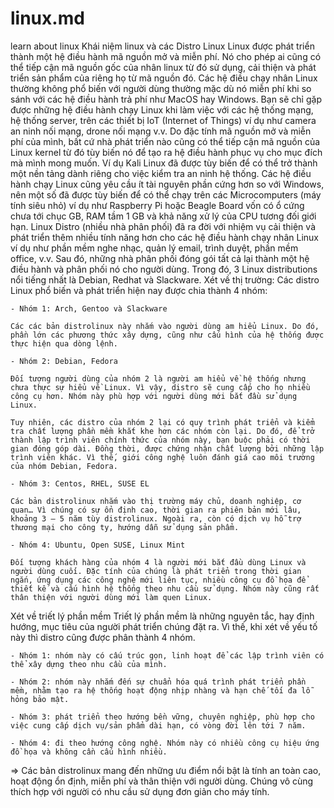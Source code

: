 # linux.md
learn about linux
Khái niệm linux và các Distro Linux
Linux được phát triển thành một hệ điều hành mã nguồn mở và miễn phí. Nó cho phép ai cũng có thể tiếp cận mã nguồn gốc của nhân linux từ đó sử dụng, cải thiện và phát triển sản phẩm của riêng họ từ mã nguồn đó.
Các hệ điều chạy nhân Linux thường không phổ biến với người dùng thường mặc dù nó miễn phí khi so sánh với các hệ điều hành trả phí như MacOS hay Windows. Bạn sẽ chỉ gặp được những hệ điều hành chạy Linux khi làm việc với các hệ thống mạng, hệ thống server, trên các thiết bị IoT (Internet of Things) ví dụ như camera an ninh nối mạng, drone nối mạng v.v.
Do đặc tính mã nguồn mở và miễn phí của mình, bất cứ nhà phát triển nào cũng có thể tiếp cận mã nguồn của Linux kernel từ đó tùy biến nó để tạo ra hệ điều hành phục vụ cho mục đích mà mình mong muốn. Ví dụ Kali Linux đã được tùy biến để có thể trở thành một nền tảng dành riêng cho việc kiểm tra an ninh hệ thống.
Các hệ điều hành chạy Linux cũng yêu cầu ít tài nguyên phần cứng hơn so với Windows, nên một số đã được tùy biến để có thể chạy trên các Microcomputers (máy tính siêu nhỏ) ví dụ như Raspberry Pi hoặc Beagle Board vốn có ổ cứng chưa tới chục GB, RAM tầm 1 GB và khả năng xử lý của CPU tương đối giới hạn.
Linux Distro (nhiều nhà phân phối) đã ra đời với nhiệm vụ cải thiện và phát triển thêm nhiều tính năng hơn cho các hệ điều hành chạy nhân Linux ví dụ như phần mềm nghe nhạc, quản lý email, trình duyệt, phần mềm office, v.v. Sau đó, những nhà phân phối đóng gói tất cả lại thành một hệ điều hành và phân phối nó cho người dùng. Trong đó, 3 Linux distributions nổi tiếng nhất là Debian, Redhat và Slackware.
Xét về thị trường:
  Các distro Linux phổ biến và phát triển hiện nay được chia thành 4 nhóm:

    - Nhóm 1: Arch, Gentoo và Slackware

    Các các bản distrolinux này nhắm vào người dùng am hiểu Linux. Do đó, phần lớn các phương thức xây dựng, cũng như cấu hình của hệ thống được thực hiện qua dòng lệnh.

    - Nhóm 2: Debian, Fedora

    Đối tượng người dùng của nhóm 2 là người am hiểu về hệ thống nhưng chưa thực sự hiểu về Linux. Vì vậy, distro sẽ cung cấp cho họ nhiều công cụ hơn. Nhóm này phù hợp với người dùng mới bắt đầu sử dụng Linux. 

    Tuy nhiên, các distro của nhóm 2 lại có quy trình phát triển và kiểm tra chất lượng phần mềm khắt khe hơn các nhóm còn lại. Do đó, để trở thành lập trình viên chính thức của nhóm này, bạn buộc phải có thời gian đóng góp dài. Đồng thời, được chứng nhận chất lượng bởi những lập trình viên khác. Vì thế, giới công nghệ luôn đánh giá cao môi trường của nhóm Debian, Fedora.

    - Nhóm 3: Centos, RHEL, SUSE EL

    Các bản distrolinux nhắm vào thị trường máy chủ, doanh nghiệp, cơ quan… Vì chúng có sự ổn định cao, thời gian ra phiên bản mới lâu, khoảng 3 – 5 năm tùy distrolinux. Ngoài ra, còn có dịch vụ hỗ trợ thương mại cho công ty, hướng dẫn sử dụng sản phẩm.

    - Nhóm 4: Ubuntu, Open SUSE, Linux Mint

    Đối tượng khách hàng của nhóm 4 là người mới bắt đầu dùng Linux và người dùng cuối. Đặc tính của chúng là phát triển trong thời gian ngắn, ứng dụng các công nghệ mới liên tục, nhiều công cụ đồ họa để thiết kế và cấu hình hệ thống theo nhu cầu sử dụng. Nhóm này cũng rất thân thiện với người dùng mới làm quen Linux.
Xét về triết lý phần mềm
Triết lý phần mềm là những nguyên tắc, hay định hướng, mục tiêu của người phát triển chúng đặt ra. Vì thế, khi xét về yếu tố này thì distro cũng được phân thành 4 nhóm.

    - Nhóm 1: nhóm này có cấu trúc gọn, linh hoạt để các lập trình viên có thể xây dựng theo nhu cầu của mình.

    - Nhóm 2: nhóm này nhắm đến sự chuẩn hóa quá trình phát triển phần mềm, nhằm tạo ra hệ thống hoạt động nhịp nhàng và hạn chế tối đa lỗ hỏng bảo mật.

    - Nhóm 3: phát triển theo hướng bền vững, chuyên nghiệp, phù hợp cho việc cung cấp dịch vụ/sản phẩm dài hạn, có vòng đời lên tới 7 năm.

    - Nhóm 4: đi theo hướng công nghệ. Nhóm này có nhiều công cụ hiệu ứng đồ họa và không cần cấu hình nhiều.
=> Các bản distrolinux mang đến những ưu điểm nổi bật là tính an toàn cao, hoạt động ổn định, miễn phí và thân thiện với người dùng. Chúng vô cùng thích hợp với người có nhu cầu sử dụng đơn giản cho máy tính. 

